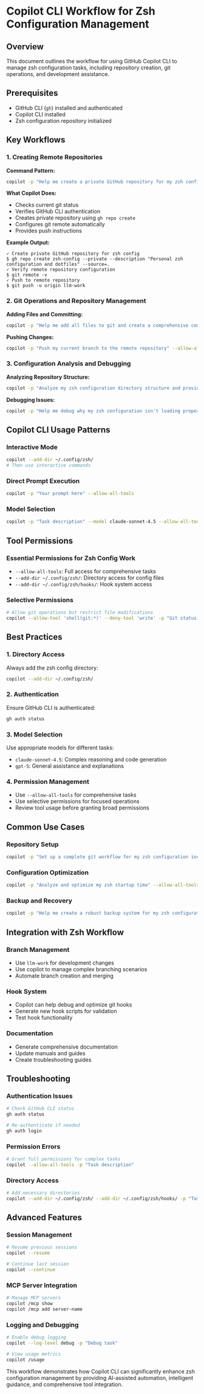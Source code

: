 # Copilot CLI Workflow for Zsh Configuration Management

## Overview
This document outlines the workflow for using GitHub Copilot CLI to manage zsh configuration tasks, including repository creation, git operations, and development assistance.

## Prerequisites
- GitHub CLI (`gh`) installed and authenticated
- Copilot CLI installed
- Zsh configuration repository initialized

## Key Workflows

### 1. Creating Remote Repositories

**Command Pattern:**
```bash
copilot -p "Help me create a private GitHub repository for my zsh configuration. Provide step-by-step instructions." --allow-all-tools
```

**What Copilot Does:**
- Checks current git status
- Verifies GitHub CLI authentication
- Creates private repository using `gh repo create`
- Configures git remote automatically
- Provides push instructions

**Example Output:**
```
✓ Create private GitHub repository for zsh config
$ gh repo create zsh-config --private --description "Personal zsh configuration and dotfiles" --source=.
✓ Verify remote repository configuration
$ git remote -v
✓ Push to remote repository
$ git push -u origin llm-work
```

### 2. Git Operations and Repository Management

**Adding Files and Committing:**
```bash
copilot -p "Help me add all files to git and create a comprehensive commit for my zsh configuration" --allow-all-tools
```

**Pushing Changes:**
```bash
copilot -p "Push my current branch to the remote repository" --allow-all-tools
```

### 3. Configuration Analysis and Debugging

**Analyzing Repository Structure:**
```bash
copilot -p "Analyze my zsh configuration directory structure and provide insights" --allow-all-tools
```

**Debugging Issues:**
```bash
copilot -p "Help me debug why my zsh configuration isn't loading properly" --allow-all-tools
```

## Copilot CLI Usage Patterns

### Interactive Mode
```bash
copilot --add-dir ~/.config/zsh/
# Then use interactive commands
```

### Direct Prompt Execution
```bash
copilot -p "Your prompt here" --allow-all-tools
```

### Model Selection
```bash
copilot -p "Task description" --model claude-sonnet-4.5 --allow-all-tools
```

## Tool Permissions

### Essential Permissions for Zsh Config Work
- `--allow-all-tools`: Full access for comprehensive tasks
- `--add-dir ~/.config/zsh/`: Directory access for config files
- `--add-dir ~/.config/zsh/hooks/`: Hook system access

### Selective Permissions
```bash
# Allow git operations but restrict file modifications
copilot --allow-tool 'shell(git:*)' --deny-tool 'write' -p "Git status check"
```

## Best Practices

### 1. Directory Access
Always add the zsh config directory:
```bash
copilot --add-dir ~/.config/zsh/
```

### 2. Authentication
Ensure GitHub CLI is authenticated:
```bash
gh auth status
```

### 3. Model Selection
Use appropriate models for different tasks:
- `claude-sonnet-4.5`: Complex reasoning and code generation
- `gpt-5`: General assistance and explanations

### 4. Permission Management
- Use `--allow-all-tools` for comprehensive tasks
- Use selective permissions for focused operations
- Review tool usage before granting broad permissions

## Common Use Cases

### Repository Setup
```bash
copilot -p "Set up a complete git workflow for my zsh configuration including remote repository" --allow-all-tools
```

### Configuration Optimization
```bash
copilot -p "Analyze and optimize my zsh startup time" --allow-all-tools
```

### Backup and Recovery
```bash
copilot -p "Help me create a robust backup system for my zsh configuration" --allow-all-tools
```

## Integration with Zsh Workflow

### Branch Management
- Use `llm-work` for development changes
- Use copilot to manage complex branching scenarios
- Automate branch creation and merging

### Hook System
- Copilot can help debug and optimize git hooks
- Generate new hook scripts for validation
- Test hook functionality

### Documentation
- Generate comprehensive documentation
- Update manuals and guides
- Create troubleshooting guides

## Troubleshooting

### Authentication Issues
```bash
# Check GitHub CLI status
gh auth status

# Re-authenticate if needed
gh auth login
```

### Permission Errors
```bash
# Grant full permissions for complex tasks
copilot --allow-all-tools -p "Task description"
```

### Directory Access
```bash
# Add necessary directories
copilot --add-dir ~/.config/zsh/ --add-dir ~/.config/zsh/hooks/ -p "Task"
```

## Advanced Features

### Session Management
```bash
# Resume previous sessions
copilot --resume

# Continue last session
copilot --continue
```

### MCP Server Integration
```bash
# Manage MCP servers
copilot /mcp show
copilot /mcp add server-name
```

### Logging and Debugging
```bash
# Enable debug logging
copilot --log-level debug -p "Debug task"

# View usage metrics
copilot /usage
```

This workflow demonstrates how Copilot CLI can significantly enhance zsh configuration management by providing AI-assisted automation, intelligent guidance, and comprehensive tool integration.
